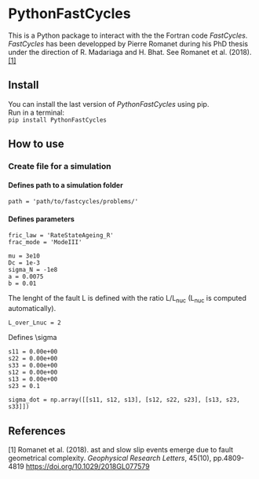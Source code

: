 # PythonFastCycles 

This is a Python package to interact with the the Fortran code *FastCycles*.      
*FastCycles* has been developped by Pierre Romanet during his PhD thesis under the direction of R. Madariaga and H. Bhat. See Romanet et al. (2018). [[1]](#1)

## Install

You can install the last version of *PythonFastCycles* using pip.    
Run in a terminal:         
`pip install PythonFastCycles`

## How to use

### Create file for a simulation 

#### Defines path to a simulation folder
`path = 'path/to/fastcycles/problems/' `

#### Defines parameters
```
fric_law = 'RateStateAgeing_R'
frac_mode = 'ModeIII'

mu = 3e10 
Dc = 1e-3
sigma_N = -1e8
a = 0.0075
b = 0.01
```

The lenght of the fault L is defined with the ratio L/L<sub>nuc</sub> (L<sub>nuc</sub> is computed automatically).      

`L_over_Lnuc = 2`

Defines \\sigma 

```
s11 = 0.00e+00
s22 = 0.00e+00
s33 = 0.00e+00
s12 = 0.00e+00
s13 = 0.00e+00
s23 = 0.1

sigma_dot = np.array([[s11, s12, s13], [s12, s22, s23], [s13, s23, s33]])
```

## References
<a id="1">[1]</a> 
Romanet et al. (2018). 
ast and slow slip events emerge due to fault geometrical complexity. 
*Geophysical Research Letters*, 45(10), pp.4809-4819
https://doi.org/10.1029/2018GL077579
